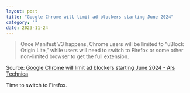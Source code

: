 ```yaml
---
layout: post
title: "Google Chrome will limit ad blockers starting June 2024"
category: ""
date: 2023-11-24
---
```


>Once Manifest V3 happens, Chrome users will be limited to "uBlock Origin Lite," while users will need to switch to Firefox or some other non-limited browser to get the full extension.

Source: [Google Chrome will limit ad blockers starting June 2024 - Ars Technica](https://arstechnica.com/gadgets/2023/11/google-chrome-will-limit-ad-blockers-starting-june-2024/)

Time to switch to Firefox.
